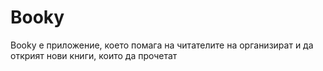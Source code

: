# Booky
Booky е приложение, което помага на читателите на организират и да открият нови книги, които да прочетат
